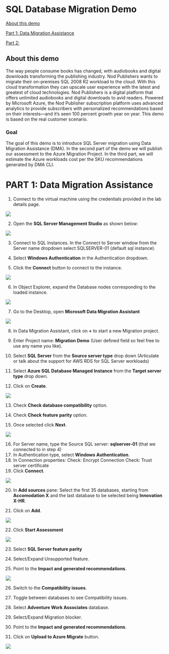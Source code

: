 # SQL Database Migration Demo  

[About this demo](#about-this-demo)

[Part 1: Data Migration Assistance](#part-1-data-migration-assistance)

[Part 2: ](https://github.com/SpektraSystems/Azure-MySQL-DMS-Lab/blob/master/Module%202:%20Migrate%20MySQL%20to%20Azure%20Database%20for%20MySQL%20online%20using%20DMS.md)

## About this demo  

The way people consume books has changed, with audiobooks and digital downloads transforming the publishing industry. Nod Publishers wants to migrate their on-premises SQL 2008 R2 workload to the cloud. With this cloud transformation they can upscale user experience with the latest and greatest of cloud technologies. Nod Publishers is a digital platform that offers unlimited audiobooks and digital downloads to avid readers. Powered by Microsoft Azure, the Nod Publisher subscription platform uses advanced analytics to provide subscribers with personalized recommendations based on their interests—and it’s seen 100 percent growth year on year. This demo is based on the real customer scenario.  

### Goal  

The goal of this demo is to introduce SQL Server migration using Data Migration Assistance (DMA). In the second part of the demo we will publish our assessment to the Azure Migration Project. In the third part, we will estimate the Azure workloads cost per the SKU recommendations generated by DMA CLI.

# PART 1: Data Migration Assistance  

1. Connect to the virtual machine using the credentials provided in the lab details page.  

<img src="/images/lab-details-page.png">   

2. Open the **SQL Server Management Studio** as shown below:  

<img src="/images/sqlmgmtstudio-select.png">   

3. Connect to SQL Instances. In the Connect to Server window from the Server name dropdown select SQLSERVER-01 (default sql instance).    

4. Select **Windows Authentication** in the Authentication dropdown.  

5. Click the **Connect** button to connect to the instance.  

<img src="/images/sqlserver-connect-ssms.png">   

6. In Object Explorer, expand the Database nodes corresponding to the loaded instance.  

<img src="/images/databases-loaded.png">   

7. Go to the Desktop, open **Microsoft Data Migration Assistant**      

<img src="/images/click-dma-icon.png">    

8. In Data Migration Assistant, click on **+** to start a new Migration project.   

9. Enter Project name: **Migration Demo** (User defined field so feel free to use any name you like).    

10. Select **SQL Server** from the **Source server type** drop down (Articulate or talk about the support for AWS RDS for SQL Server workloads)    

11. Select **Azure SQL Database Managed Instance** from the **Target server type** drop down.  

12. Click on **Create**.  

<img src="/images/enter-dma-details-01.png">  

13. Check **Check database compatibility** option.  

14. Check **Check feature parity** option.   

15. Once selected click **Next**. 

<img src="/images/select-report-type.png">  

16. For Server name, type the Source SQL server: **sqlserver-01** (that we connected to in step 4)  
17. In Authentication type, select **Windows Authentication**.
18. In Connection properties: Check: Encrypt Connection Check: Trust server certificate   
19. Click **Connect**.  

<img src="/images/connect-to-server-dma.png">  

20. In **Add sources** pane: Select the first 35 databases, starting from **Accomodation X** and the last database to be selected being  **Innovation X-HR**.  

21. Click on **Add**.  

<img src="/images/first35databases.png">  

22. Click **Start Assessment**  

<img src="/images/start-assesment-mi.png">  

23. Select **SQL Server feature parity**  

24. Select/Expand Unsupported feature.  

25. Point to the **Impact and generated recommendations**.  

<img src="/images/sqlserverparity-mi.png">  

26. Switch to the **Compatibility issues**.  

27. Toggle between databases to see Compatibility issues.  

28. Select **Adventure Work Associates** database.  

29. Select/Expand Migration blocker.  

30. Point to the **Impact and generated recommendations**.  

31. Click on **Upload to Azure Migrate** button.  

<img src="/images/compatibilityissues-mi.png">     









